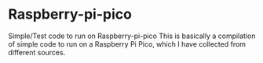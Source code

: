 # Raspberry-pi-pico
Simple/Test code to run on Raspberry-pi-pico
This is basically a compilation of simple code to run on a Raspberry Pi Pico, which I have collected from different sources.
